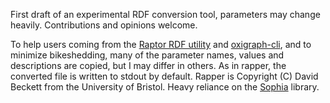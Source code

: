 First draft of an experimental RDF conversion tool, parameters may change heavily.
Contributions and opinions welcome.

To help users coming from the [Raptor RDF utility](https://github.com/dajobe/raptor) and [oxigraph-cli](https://github.com/oxigraph/oxigraph), and to minimize bikeshedding,
many of the parameter names, values and descriptions are copied, but I may differ in others.
As in rapper, the converted file is written to stdout by default.
Rapper is Copyright (C) David Beckett from the University of Bristol.
Heavy reliance on the [Sophia](https://github.com/pchampin/sophia_rs) library.
